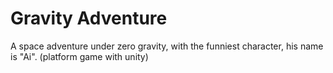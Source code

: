 # Gravity Adventure
A space adventure under zero gravity, with the funniest character, his name is "Ai". (platform game with unity)
